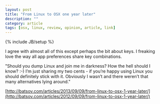 ```yaml
---
layout: post
title: "From Linux to OSX one year later"
description: ""
category: article 
tags: [osx, linux, review, opinion, article, link]
---
```

{% include JB/setup %}

I agree with almost all of this except perhaps the bit about keys. I freaking love the way all app preferences share key combinations.

"Should you dump Linux and join me in darkness? How the hell should I know? :-) I’m just sharing my two cents - if you’re happy using Linux you should definitely stick with it. Obviously I wasn’t and there weren’t that many alternatives lying around."

[http://batsov.com/articles/2013/09/09/from-linux-to-osx-1-year-later/](http://batsov.com/articles/2012/09/09/from-linux-to-osx-1-year-later/)
